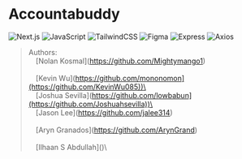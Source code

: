 # Accountabuddy

![Next.js](https://img.shields.io/badge/next.js-000000?style=for-the-badge&logo=nextdotjs&logoColor=white)
![JavaScript](https://img.shields.io/badge/javascript-%23323330.svg?style=for-the-badge&logo=javascript&logoColor=%23F7DF1E)
![TailwindCSS](https://img.shields.io/badge/tailwindcss-%2338B2AC.svg?style=for-the-badge&logo=tailwind-css&logoColor=white)
![Figma](https://img.shields.io/badge/figma-%23F24E1E.svg?style=for-the-badge&logo=figma&logoColor=white)
![Express](https://img.shields.io/badge/Express.js-000000?style=for-the-badge&logo=figma&logoColor=white)
![Axios](https://img.shields.io/badge/axios.js-854195?style=for-the-badge&logo=figma&logoColor=white)
 
> Authors:
> <br>
 &emsp;\[Nolan Kosmal](https://github.com/Mightymango1)\
> <br>
 &emsp;\[Kevin Wu](https://github.com/mononomon](https://github.com/KevinWu085))\
> <br>
 &emsp;\[Joshua Sevilla](https://github.com/lowbabun](https://github.com/Joshuahsevilla))\
> <br>
 &emsp;\[Jason Lee](https://github.com/jalee314)\
> <br>
 &emsp;\[Aryn Granados](https://github.com/ArynGrand)\
> <br>
 &emsp;\[Ilhaan S Abdullah]()\
